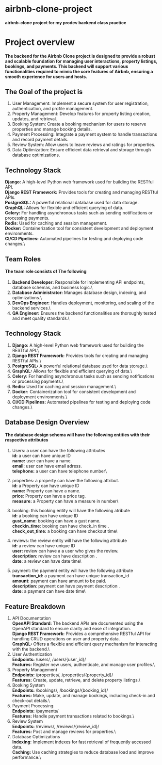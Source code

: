 # airbnb-clone-project
#### airbnb-clone project for my prodev backend class practice
# Project overview
#### The backend for the Airbnb Clone project is designed to provide a robust and scalable foundation for managing user interactions, property listings, bookings, and payments. This backend will support various functionalities required to mimic the core features of Airbnb, ensuring a smooth experience for users and hosts.
## The Goal of the project is
1. User Management: Implement a secure system for user registration, authentication, and profile management.
2. Property Management: Develop features for property listing creation, updates, and retrieval.
3. Booking System: Create a booking mechanism for users to reserve properties and manage booking details.
4. Payment Processing: Integrate a payment system to handle transactions and record payment details.
5. Review System: Allow users to leave reviews and ratings for properties.
6. Data Optimization: Ensure efficient data retrieval and storage through database optimizations.
## Technology Stack
**Django:** A high-level Python web framework used for building the RESTful API.\
**Django REST Framework:** Provides tools for creating and managing RESTful APIs.\
**PostgreSQL:** A powerful relational database used for data storage.\
**GraphQL:** Allows for flexible and efficient querying of data.\
**Celery:** For handling asynchronous tasks such as sending notifications or processing payments.\
**Redis:** Used for caching and session management.\
**Docker:** Containerization tool for consistent development and deployment environments.\
**CI/CD Pipelines:** Automated pipelines for testing and deploying code changes.\
## Team Roles
#### The team role consists of The following
1. **Backend Developer:** Responsible for implementing API endpoints, database schemas, and business logic.\
2. **Database Administrator:** Manages database design, indexing, and optimizations.\
3. **DevOps Engineer:** Handles deployment, monitoring, and scaling of the backend services.\
4. **QA Engineer:** Ensures the backend functionalities are thoroughly tested and meet quality standards.\

## Technology Stack
1. **Django:** A high-level Python web framework used for building the RESTful API.\
2. **Django REST Framework:** Provides tools for creating and managing RESTful APIs.\
3. **PostgreSQL:** A powerful relational database used for data storage.\
4. **GraphQL:** Allows for flexible and efficient querying of data.\
5. **Celery:** For handling asynchronous tasks such as sending notifications or processing payments.\
6. **Redis:** Used for caching and session management.\
7. **Docker:** Containerization tool for consistent development and deployment environments.\
8. **CI/CD Pipelines:** Automated pipelines for testing and deploying code changes.\
## Database Design Overview
#### The database design schema will have the following entities with their respective attributes
1. Users: a user can have the following attributes\
    **id:** a user can have unique ID\
    **name:** user can have a name.\
    **email**: user can have email adress.\
    **telephone:** a user can have telephone number\

2. properties: a property can have the following attribut.\
    **id:** a Property can have unique ID\
    **name:** Property can have a name.\
    **price**: Property can have a price tag.\
    **measure:** a Property can have a measure in number\

3. booking: this booking entity will have the following atribute\
    **id:** a booking can have unique ID\
    **gust_name:** booking can have a gust name.\
    **checkin_time**: booking can have check_in time .\
    **check_out_time:** a booking can have checkout time\

4. reviews: the review entity will have the following attribute\
    **id:** a review can have unique ID\
    **user:** review can have a a user who gives the review.\
    **description**: review can have description .\
    **date:** a review can have date time\

5. payment: the payment entity will have the following attribute\
    **transaction_id:** a payment can have unique transaction_id\
    **amount:** payment can have amount to be paid.\
    **description**: payment can have payment description .\
    **date:** a payment can have date time\

 ## Feature Breakdown 
1. API Documentation\
    **OpenAPI Standard:** The backend APIs are documented using the OpenAPI standard to ensure clarity and ease of integration.\
    **Django REST Framework:** Provides a comprehensive RESTful API for handling CRUD operations on user and property data.\
    **GraphQL:** Offers a flexible and efficient query mechanism for interacting with the backend.\
2. User Authentication\
    **Endpoints:** /users/, /users/{user_id}/\
    **Features:** Register new users, authenticate, and manage user profiles.\
3. Property Management\
    **Endpoints:** /properties/, /properties/{property_id}/\
    **Features:** Create, update, retrieve, and delete property listings.\
4. Booking System\
    **Endpoints:** /bookings/, /bookings/{booking_id}/\
    **Features:** Make, update, and manage bookings, including check-in and check-out details.\
5. Payment Processing\
    **Endpoints:** /payments/\
    **Features:** Handle payment transactions related to bookings.\
6. Review System\
    **Endpoints:** /reviews/, /reviews/{review_id}/\
    **Features:** Post and manage reviews for properties.\
7. Database Optimizations\
    **Indexing:** Implement indexes for fast retrieval of frequently accessed data.\
    **Caching:** Use caching strategies to reduce database load and improve performance.\